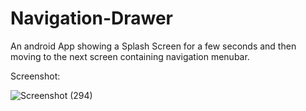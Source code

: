 # Navigation-Drawer
An android App showing a Splash Screen for a few seconds and then moving to the next screen containing navigation menubar.

Screenshot:

![Screenshot (294)](https://github.com/SumaitaB/Navigation-Drawer/assets/51522304/e4f8c101-6be5-471e-83ea-3eef6aee2069)


